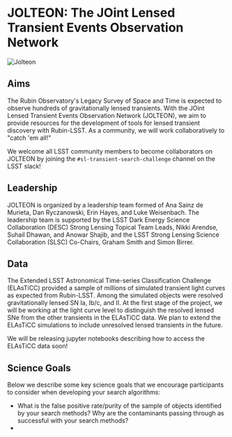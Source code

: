 # JOLTEON: The JOint Lensed Transient Events Observation Network

![Jolteon](https://github.com/erinhay/jolteon/blob/main/jolteon.png)

## Aims
The Rubin Observatory's Legacy Survey of Space and Time is expected to observe hundreds of gravitationally lensed transients. With the JOint Lensed Transient Events Observation Network (JOLTEON), we aim to provide resources for the development of tools for lensed transient discovery with Rubin-LSST. As a community, we will work collaboratively to "catch 'em all!"

We welcome all LSST community members to become collaborators on JOLTEON by joining the ``#sl-transient-search-challenge`` channel on the LSST slack!

## Leadership

JOLTEON is organized by a leadership team formed of Ana Sainz de Murieta, Dan Ryczanowski, Erin Hayes, and Luke Weisenbach. The leadership team is supported by the LSST Dark Energy Science Collaboration (DESC) Strong Lensing Topical Team Leads, Nikki Arendse, Suhail Dhawan, and Anowar Shajib, and the LSST Strong Lensing Science Collaboration (SLSC) Co-Chairs, Graham Smith and Simon Birrer.

## Data
The Extended LSST Astronomical Time-series Classification Challenge (ELAsTiCC) provided a sample of millions of simulated transient light curves as expected from Rubin-LSST. Among the simulated objects were resolved gravitationally lensed SN Ia, Ib/c, and II. At the first stage of the project, we will be working at the light curve level to distinguish the resolved lensed SNe from the other transients in the ELAsTiCC data. We plan to extend the ELAsTiCC simulations to include unresolved lensed transients in the future.

We will be releasing jupyter notebooks describing how to access the ELAsTiCC data soon!

## Science Goals
Below we describe some key science goals that we encourage participants to consider when developing your search algorithms:
* What is the false positive rate/purity of the sample of objects identified by your search methods? Why are the contaminants passing through as successful with your search methods?
* 


